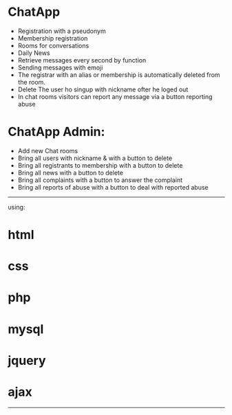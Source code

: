 # ChatApp

* Registration with a pseudonym
* Membership registration
* Rooms for conversations
* Daily News
* Retrieve messages every second by function
* Sending messages with emoji
* The registrar with an alias or membership is automatically deleted from the room.
* Delete The user ho singup with nickname ofter he loged out
* In chat rooms visitors can report any message via a button reporting abuse
# ChatApp Admin:
* Add new Chat rooms
* Bring all users with nickname & with a button to delete
* Bring all registrants to membership with a button to delete
* Bring all news with a button to delete
* Bring all complaints with a button to answer the complaint
* Bring all reports of abuse with a button to deal with reported abuse
 
-----------------------------------------------------------
using:
# html
# css
# php
# mysql
# jquery
# ajax
-----------------------------------------------------------
